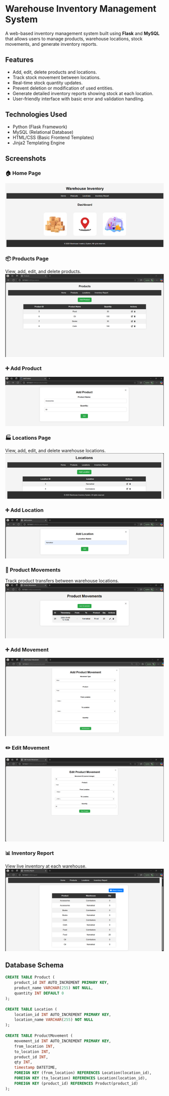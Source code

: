 # Warehouse Inventory Management System

A web-based inventory management system built using **Flask** and **MySQL** that allows users to manage products, warehouse locations, stock movements, and generate inventory reports.

## Features

- Add, edit, delete products and locations.
- Track stock movement between locations.
- Real-time stock quantity updates.
- Prevent deletion or modification of used entities.
- Generate detailed inventory reports showing stock at each location.
- User-friendly interface with basic error and validation handling.

## Technologies Used

- Python (Flask Framework)
- MySQL (Relational Database)
- HTML/CSS (Basic Frontend Templates)
- Jinja2 Templating Engine

## Screenshots

### 🏠 Home Page
![Home](images/home.png)

### 📦 Products Page
View, add, edit, and delete products.
![Products](images/product.png)

### ➕ Add Product
![Add Product](images/add.png)

### 🏭 Locations Page
View, add, edit, and delete warehouse locations.
![Locations](images/locations.png)

### ➕ Add Location
![Add Location](images/addL.png)

### 🔁 Product Movements
Track product transfers between warehouse locations.
![Movements](images/History.png)

### ➕ Add Movement
![Add Movement](images/addM.png)

### ✏️ Edit Movement
![Edit Movement](images/editM.png)

### 📊 Inventory Report
View live inventory at each warehouse.
![Report](images/inventoryreport.png)

## Database Schema

```sql
CREATE TABLE Product (
    product_id INT AUTO_INCREMENT PRIMARY KEY,
    product_name VARCHAR(255) NOT NULL,
    quantity INT DEFAULT 0
);

CREATE TABLE Location (
    location_id INT AUTO_INCREMENT PRIMARY KEY,
    location_name VARCHAR(255) NOT NULL
);

CREATE TABLE ProductMovement (
    movement_id INT AUTO_INCREMENT PRIMARY KEY,
    from_location INT,
    to_location INT,
    product_id INT,
    qty INT,
    timestamp DATETIME,
    FOREIGN KEY (from_location) REFERENCES Location(location_id),
    FOREIGN KEY (to_location) REFERENCES Location(location_id),
    FOREIGN KEY (product_id) REFERENCES Product(product_id)
);

